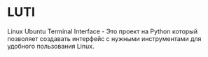 # LUTI
Linux Ubuntu Terminal Interface - Это проект на Python который позволяет создавать интерфейс с нужными инструментами для удобного пользования Linux.
